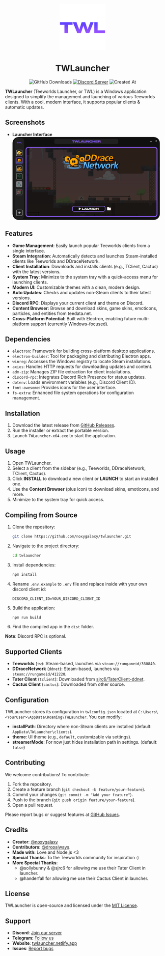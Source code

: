 <div align="center">
  <div>
    <img src="src/assets/logos/twl.png" width="150" alt="TWL Logo"/>  
  </div>
  <h1>TWLauncher</h1>
  <img src="https://img.shields.io/github/downloads/noxygalaxy/twlauncher/total?style=for-the-badge" alt="GitHub Downloads"/>  
  <a href="https://discord.gg/mwPZAQwrDB"><img src="https://dcbadge.limes.pink/api/server/mwPZAQwrDB" alt="Discord Server"/></a>  
  <img src="https://img.shields.io/github/created-at/noxygalaxy/twlauncher?style=for-the-badge" alt="Created At"/>  
</div>

**TWLauncher** (Teeworlds Launcher, or TWL) is a Windows application designed to simplify the management and launching of various Teeworlds clients. With a cool, modern interface, it supports popular clients & automatic updates.

## Screenshots

- **Launcher Interface**  
  <img src="gh-assets/launcher-image.png" style="border-radius:20px;" alt="TWLauncher Interface">  

## Features

- **Game Management**: Easily launch popular Teeworlds clients from a single interface.
- **Steam Integration**: Automatically detects and launches Steam-installed clients like Teeworlds and DDraceNetwork.
- **Client Installation**: Downloads and installs clients (e.g., TClient, Cactus) with the latest versions.
- **System Tray**: Minimize to the system tray with a quick-access menu for launching clients.
- **Modern UI**: Customizable themes with a clean, modern design.
- **Auto Updates**: Checks and updates non-Steam clients to their latest versions.
- **Discord RPC**: Displays your current client and theme on Discord.
- **Content Browser**: Browse and download skins, game skins, emoticons, particles, and entities from teedata.net.
- **Cross-Platform Potential**: Built with Electron, enabling future multi-platform support (currently Windows-focused).

## Dependencies

- `electron`: Framework for building cross-platform desktop applications.
- `electron-builder`: Tool for packaging and distributing Electron apps.
- `winreg`: Accesses the Windows registry to locate Steam installations.
- `axios`: Handles HTTP requests for downloading updates and content.
- `adm-zip`: Manages ZIP file extraction for client installations.
- `discord-rpc`: Integrates Discord Rich Presence for status updates.
- `dotenv`: Loads environment variables (e.g., Discord Client ID).
- `font-awesome`: Provides icons for the user interface.
- `fs-extra`: Enhanced file system operations for configuration management.

## Installation

1. Download the latest release from [GitHub Releases](https://github.com/noxygalaxy/twlauncher/releases).
2. Run the installer or extract the portable version.
3. Launch `TWLauncher-x64.exe` to start the application.

## Usage

1. Open TWLauncher.
2. Select a client from the sidebar (e.g., Teeworlds, DDraceNetwork, TClient, Cactus).
3. Click **INSTALL** to download a new client or **LAUNCH** to start an installed one.
4. Use the **Content Browser** (plus icon) to download skins, emoticons, and more.
5. Minimize to the system tray for quick access.

## Compiling from Source

1. Clone the repository:
   ```bash
   git clone https://github.com/noxygalaxy/twlauncher.git
   ```
2. Navigate to the project directory:
   ```bash
   cd twlauncher
   ```
3. Install dependencies:
   ```bash
   npm install
   ```
4. Rename `.env.example` to `.env` file and replace inside with your own discord client id:
   ```env
   DISCORD_CLIENT_ID=YOUR_DISCORD_CLIENT_ID
   ```
5. Build the application:
   ```bash
   npm run build
   ```
6. Find the compiled app in the `dist` folder.

**Note**: Discord RPC is optional.

## Supported Clients

- **Teeworlds** (`tw`): Steam-based, launches via `steam://rungameid/380840`.
- **DDraceNetwork** (`ddnet`): Steam-based, launches via `steam://rungameid/412220`.
- **Tater Client** (`tclient`): Downloaded from [sjrc6/TaterClient-ddnet](https://github.com/sjrc6/TaterClient-ddnet).
- **Cactus Client** (`cactus`): Downloaded from other source.

## Configuration

TWLauncher stores its configuration in `twlconfig.json` located at `C:\Users\<YourUser>\AppData\Roaming\TWLauncher`. You can modify:

- **installPath**: Directory where non-Steam clients are installed (default: `AppData\TWLauncher\clients`).
- **theme**: UI theme (e.g., `default`, customizable via settings).
- **streamerMode**: For now just hides installation path in settings. (default: `false`)

## Contributing

We welcome contributions! To contribute:

1. Fork the repository.
2. Create a feature branch (`git checkout -b feature/your-feature`).
3. Commit your changes (`git commit -m "Add your feature"`).
4. Push to the branch (`git push origin feature/your-feature`).
5. Open a pull request.

Please report bugs or suggest features at [GitHub Issues](https://github.com/noxygalaxy/twlauncher/issues).

## Credits

- **Creator**: [@noxygalaxy](https://noxy.netlify.app)
- **Contributors**: [@dropalways](https://github.com/dropalways).
- **Made with**: Love and Node.js <3
- **Special Thanks**: To the Teeworlds community for inspiration :)
- **More Special Thanks**: 
  - @sollybunny & @sjrc6 for allowing me use their Tater Client in launcher.
  - @handerfall for allowing me use their Cactus Client in launcher.

## License

TWLauncher is open-source and licensed under the [MIT License](LICENSE).

## Support

- **Discord**: [Join our server](https://discord.gg/mwPZAQwrDB)
- **Telegram**: [Follow us](https://t.me/twlauncher)
- **Website**: [twlauncher.netlify.app](https://twlauncher.netlify.app)
- **Issues**: [Report bugs](https://github.com/noxygalaxy/twlauncher/issues)
